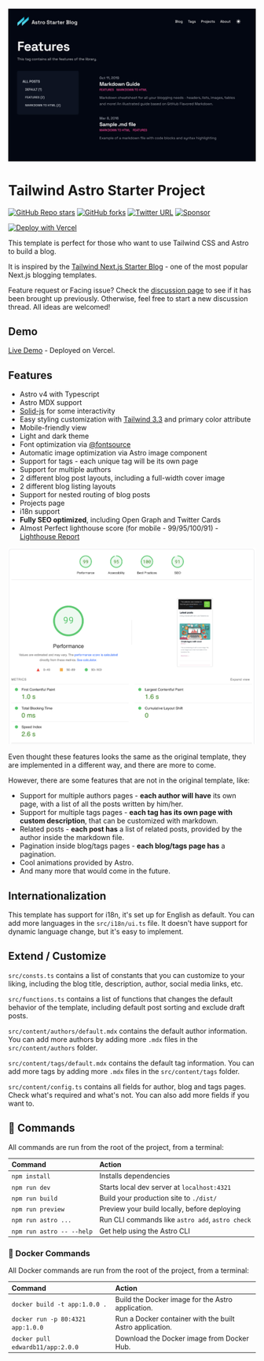 ![img.png](img.png)

# Tailwind Astro Starter Project
[![GitHub Repo stars](https://img.shields.io/github/stars/wanoo21/tailwind-astro-starting-blog?style=social)](https://GitHub.com/wanoo21/tailwind-astro-starting-blog/stargazers/)
[![GitHub forks](https://img.shields.io/github/forks/wanoo21/tailwind-astro-starting-blog?style=social)](https://GitHub.com/wanoo21/tailwind-astro-starting-blog/network/)
[![Twitter URL](https://img.shields.io/twitter/url?style=social&url=https%3A%2F%2Ftwitter.com%2Fipwanciu)](https://twitter.com/ipwanciu)
[![Sponsor](https://img.shields.io/static/v1?label=Sponsor&message=%E2%9D%A4&logo=GitHub&link=https://github.com/sponsors/wanoo21)](https://github.com/sponsors/wanoo21)

[![Deploy with Vercel](https://vercel.com/button)](https://vercel.com/new/git/external?repository-url=https://github.com/wanoo21/tailwind-astro-starting-blog)

This template is perfect for those who want to use Tailwind CSS and Astro to build a blog.

It is inspired by the [Tailwind Next.js Starter Blog](https://github.com/timlrx/tailwind-nextjs-starter-blog) - one of the most popular Next.js blogging templates.

Feature request or Facing issue? Check the [discussion page](https://github.com/wanoo21/tailwind-astro-starting-blog/discussions) to see if it has been brought up previously. Otherwise, feel free to start a new discussion thread. All ideas are welcomed!

## Demo

[Live Demo](https://tasb.yon.fun/) - Deployed on Vercel.

## Features

- Astro v4 with Typescript
- Astro MDX support
- [Solid-js](https://solidjs.com) for some interactivity
- Easy styling customization with [Tailwind 3.3](https://tailwindcss.com/blog/tailwindcss-v3-3) and primary color attribute
- Mobile-friendly view
- Light and dark theme
- Font optimization via [@fontsource](https://fontsource.org/)
- Automatic image optimization via Astro image component
- Support for tags - each unique tag will be its own page
- Support for multiple authors
- 2 different blog post layouts, including a full-width cover image
- 2 different blog listing layouts
- Support for nested routing of blog posts
- Projects page
- i18n support
- **Fully SEO optimized**, including Open Graph and Twitter Cards
- Almost Perfect lighthouse score (for mobile - 99/95/100/91) - [Lighthouse Report](https://pagespeed.web.dev/analysis/https-tasb-yon-fun/gp1vypobei?form_factor=mobile) 

![lighthouse score](image.png)

Even thought these features looks the same as the original template, they are implemented in a different way, and there are more to come.

However, there are some features that are not in the original template, like:

- Support for multiple authors pages - **each author will have** its own page, with a list of all the posts written by him/her.
- Support for multiple tags pages - **each tag has its own page with custom description**, that can be customized with markdown. 
- Related posts - **each post has** a list of related posts, provided by the author inside the markdown file.
- Pagination inside blog/tags pages - **each blog/tags page has** a pagination.
- Cool animations provided by Astro.
- And many more that would come in the future.

## Internationalization

This template has support for i18n, it's set up for English as default. You can add more languages in the `src/i18n/ui.ts` file. It doesn't have support for dynamic language change, but it's easy to implement.

## Extend / Customize

`src/consts.ts` contains a list of constants that you can customize to your liking, including the blog title, description, author, social media links, etc.

`src/functions.ts` contains a list of functions that changes the default behavior of the template, including default post sorting and exclude draft posts.

`src/content/authors/default.mdx` contains the default author information. You can add more authors by adding more `.mdx` files in the `src/content/authors` folder.

`src/content/tags/default.mdx` contains the default tag information. You can add more tags by adding more `.mdx` files in the `src/content/tags` folder.

`src/content/config.ts` contains all fields for author, blog and tags pages. Check what's required and what's not. You can also add more fields if you want to.

## 🧞 Commands

All commands are run from the root of the project, from a terminal:

| Command                   | Action                                           |
| :------------------------ | :----------------------------------------------- |
| `npm install`             | Installs dependencies                            |
| `npm run dev`             | Starts local dev server at `localhost:4321`      |
| `npm run build`           | Build your production site to `./dist/`          |
| `npm run preview`         | Preview your build locally, before deploying     |
| `npm run astro ...`       | Run CLI commands like `astro add`, `astro check` |
| `npm run astro -- --help` | Get help using the Astro CLI                     |

### 🐳 Docker Commands

All Docker commands are run from the root of the project, from a terminal:

| Command                               | Action                                                   |
| :------------------------------------ | :------------------------------------------------------- |
| `docker build -t app:1.0.0 .`         | Build the Docker image for the Astro application.        |
| `docker run -p 80:4321 app:1.0.0`     | Run a Docker container with the built Astro application. |
| `docker pull edwardb11/app:2.0.0`     | Download the Docker image from Docker Hub.               |
